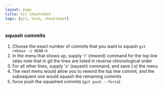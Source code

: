 ```yaml
---
layout: page
title: Git Cheatsheet
tags: [git, tech, cheatsheet]
---
```


### squash commits
1. Choose the exact number of commits that you want to squash
```git rebase -i HEAD~4```
1. In the menu that shows up, supply 'r' (reword) command for the top line (also note that in git the lines are listed in reverse chronological order
1. For all other lines, supply 's' (squash) command, and save (:x) the menu  
1. The next menu would allow you to reword the top line commit, and the subsequent one would squash the remaining commits
1. force push the squashed commits (```git push --force```)  
